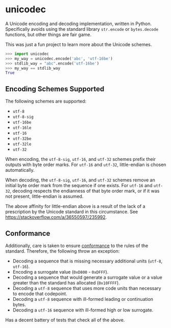 # unicodec

A Unicode encoding and decoding implementation, written in Python. Specifically avoids using
the standard library `str.encode` or `bytes.decode` functions, but other things are fair game.

This was just a fun project to learn more about the Unicode schemes.

```python
>>> import unicodec
>>> my_way = unicodec.encode('abc', 'utf-16be')
>>> stdlib_way = "abc".encode('utf-16be')
>>> my_way == stdlib_way
True
```

## Encoding Schemes Supported

The following schemes are supported:

- `utf-8`
- `utf-8-sig`
- `utf-16be`
- `utf-16le`
- `utf-16`
- `utf-32be`
- `utf-32le`
- `utf-32`

When encoding, the `utf-8-sig`, `utf-16`, and `utf-32` schemes prefix their outputs with byte order
marks. For `utf-16` and `utf-32`, little-endian is chosen automatically.

When decoding, the `utf-8-sig`, `utf-16`, and `utf-32` schemes remove an initial byte order
mark from the sequence if one exists. For `utf-16` and `utf-32`, decoding respects the endianness
of that byte order mark, or if it was not present, little-endian is assumed.

The above affinity for little-endian above is a result of the lack of a prescription by the Unicode
standard in this circumstance. See <https://stackoverflow.com/a/36550597/235992>.

## Conformance

Additionally, care is taken to ensure
[conformance](https://www.unicode.org/versions/Unicode14.0.0/ch03.pdf) to
the rules of the standard. Therefore, the following throw an exception:

- Decoding a sequence that is missing necessary additional units (`utf-8`, `utf-16`).
- Encoding a surrogate value (`0xD800` - `0xDFFF`).
- Decoding a sequence that would generate a surrogate value or a value greater than the standard
  has allocated (`0x10FFFF`).
- Decoding a `utf-8` sequence that uses more code units than necessary to encode that
  codepoint.
- Decoding a `utf-8` sequence with ill-formed leading or continuation bytes.
- Decoding a `utf-16` sequence with ill-formed high or low surrogate.

Has a decent battery of tests that check all of the above.
